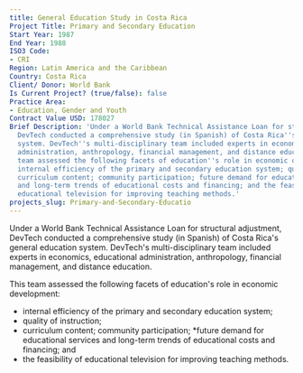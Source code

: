 ```yaml
---
title: General Education Study in Costa Rica
Project Title: Primary and Secondary Education
Start Year: 1987
End Year: 1988
ISO3 Code:
- CRI
Region: Latin America and the Caribbean
Country: Costa Rica
Client/ Donor: World Bank
Is Current Project? (true/false): false
Practice Area:
- Education, Gender and Youth
Contract Value USD: 178027
Brief Description: 'Under a World Bank Technical Assistance Loan for structural adjustment,
  DevTech conducted a comprehensive study (in Spanish) of Costa Rica''s general education
  system. DevTech''s multi-disciplinary team included experts in economics, educational
  administration, anthropology, financial management, and distance education. This
  team assessed the following facets of education''s role in economic development:
  internal efficiency of the primary and secondary education system; quality of instruction;
  curriculum content; community participation; future demand for educational services
  and long-term trends of educational costs and financing; and the feasibility of
  educational television for improving teaching methods.'
projects_slug: Primary-and-Secondary-Educatio
---
```


Under a World Bank Technical Assistance Loan for structural adjustment, DevTech conducted a comprehensive study (in Spanish) of Costa Rica's general education system. DevTech's multi-disciplinary team included experts in economics, educational administration, anthropology, financial management, and distance education. 

This team assessed the following facets of education's role in economic development:
* internal efficiency of the primary and secondary education system;
* quality of instruction;
* curriculum content; community participation; *future demand for educational services and long-term trends of educational costs and financing; and
* the feasibility of educational television for improving teaching methods.